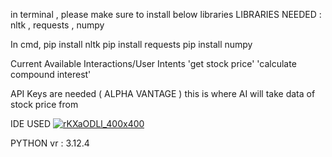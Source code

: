 in terminal , please make sure to install below libraries
LIBRARIES NEEDED : nltk , requests , numpy

In cmd,
pip install nltk
pip install requests
pip install numpy

Current Available Interactions/User Intents
'get stock price'
'calculate compound interest'

API Keys are needed ( ALPHA VANTAGE )
this is where AI will take data of stock price from

IDE USED
[![rKXaODLl_400x400](https://github.com/kyisinle/Python/assets/160147610/d16512a8-5adb-4953-a2a6-0c8a10c7eba6)](https://code.visualstudio.com/)


PYTHON vr : 3.12.4
